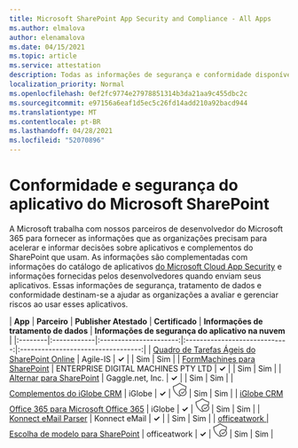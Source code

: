 ```yaml
---
title: Microsoft SharePoint App Security and Compliance - All Apps
ms.author: elmalova
author: elenamalova
ms.date: 04/15/2021
ms.topic: article
ms.service: attestation
description: Todas as informações de segurança e conformidade disponíveis para todos os aplicativos do Microsoft SharePoint.
localization_priority: Normal
ms.openlocfilehash: 0ef2fc9774e27978851314b3da21aa9c455dbc2c
ms.sourcegitcommit: e97156a6eaf1d5ec5c26fd14add210a92bacd944
ms.translationtype: MT
ms.contentlocale: pt-BR
ms.lasthandoff: 04/28/2021
ms.locfileid: "52070896"
---
```

# <a name="microsoft-sharepoint-app-security-and-compliance"></a>Conformidade e segurança do aplicativo do Microsoft SharePoint

A Microsoft trabalha com nossos parceiros de desenvolvedor do Microsoft 365 para fornecer as informações que as organizações precisam para acelerar e informar decisões sobre aplicativos e complementos do SharePoint que usam. As informações são complementadas com informações do catálogo de aplicativos [do Microsoft Cloud App Security](https://www.microsoft.com/en-us/enterprise-mobility-security/cloud-app-security) e informações fornecidas pelos desenvolvedores quando enviam seus aplicativos. Essas informações de segurança, tratamento de dados e conformidade destinam-se a ajudar as organizações a avaliar e gerenciar riscos ao usar esses aplicativos.

| **App** | **Parceiro** | **Publisher Atestado** | **Certificado** | **Informações de tratamento de dados** | **Informações de segurança do aplicativo na nuvem** |
|:--------|:------------|:----------------------:|:-----------------------------:|:----------------------------------:|
| [Quadro de Tarefas Ágeis do SharePoint Online](./agile-is-task-board-for-sharepoint-online.md) | Agile-IS | **✓** |  | Sim | Sim |
| [FormMachines para SharePoint](./enterprise-digital-machines-pty-ltd-formmachines-for-sharepoint.md) | ENTERPRISE DIGITAL MACHINES PTY LTD | **✓** |  | Sim | Sim |
| [Alternar para SharePoint](./gagglenet-inc-gaggle-for-sharepoint.md) | Gaggle.net, Inc. | **✓** |  | Sim | Sim |
| [Complementos do iGlobe CRM](./iglobe-crm-add-ons.md) | iGlobe | **✓** | <img alt="Certified application badge" src="../media/certified-badge.png" height="25" width="25" /> | Sim | Sim |
| [iGlobe CRM Office 365 para Microsoft Office 365](./iglobe-crm-office-365-for-microsoft.md) | iGlobe | **✓** | <img alt="Certified application badge" src="../media/certified-badge.png" height="25" width="25" /> | Sim | Sim |
| [Konnect eMail Parser](./konnect-email-parser.md) | Konnect eMail | **✓** |  | Sim | Sim |
| [officeatwork | Escolha de modelo para SharePoint](./officeatwork-officeatworktemplate-chooser-for-sharepoint.md) | officeatwork | **✓** | <img alt="Certified application badge" src="../media/certified-badge.png" height="25" width="25" /> | Sim | Sim |
